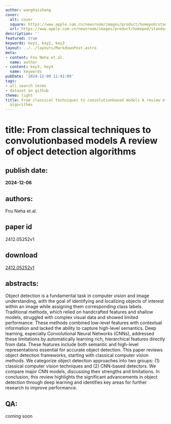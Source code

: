 ```yaml
---
author: wanghaisheng
cover:
  alt: cover
  square: https://www.apple.com.cn/newsroom/images/product/homepod/standard/Apple-HomePod-hero-230118_big.jpg.large_2x.jpg
  url: https://www.apple.com.cn/newsroom/images/product/homepod/standard/Apple-HomePod-hero-230118_big.jpg.large_2x.jpg
description: ''
featured: true
keywords: key1, key2, key3
layout: ../../layouts/MarkdownPost.astro
meta:
- content: Fnu Neha et.al.
  name: author
- content: key3, key4
  name: keywords
pubDate: '2024-12-09 11:41:09'
tags:
- all search terms
- dataset on github
theme: light
title: From classical techniques to convolutionbased models A review of object detection
  algorithms
---
```


# title: From classical techniques to convolutionbased models A review of object detection algorithms 
## publish date: 
**2024-12-06** 
## authors: 
  Fnu Neha et.al. 
## paper id
2412.05252v1
## download
[2412.05252v1](http://arxiv.org/abs/2412.05252v1)
## abstracts:
Object detection is a fundamental task in computer vision and image understanding, with the goal of identifying and localizing objects of interest within an image while assigning them corresponding class labels. Traditional methods, which relied on handcrafted features and shallow models, struggled with complex visual data and showed limited performance. These methods combined low-level features with contextual information and lacked the ability to capture high-level semantics. Deep learning, especially Convolutional Neural Networks (CNNs), addressed these limitations by automatically learning rich, hierarchical features directly from data. These features include both semantic and high-level representations essential for accurate object detection. This paper reviews object detection frameworks, starting with classical computer vision methods. We categorize object detection approaches into two groups: (1) classical computer vision techniques and (2) CNN-based detectors. We compare major CNN models, discussing their strengths and limitations. In conclusion, this review highlights the significant advancements in object detection through deep learning and identifies key areas for further research to improve performance.
## QA:
coming soon
